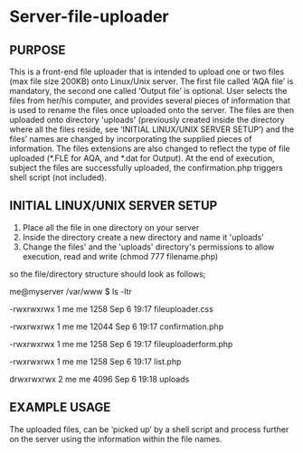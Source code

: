 # Server-file-uploader
PURPOSE
-----------------------------------------
This is a front-end file uploader that is intended to upload one or two files (max file size 200KB) onto Linux/Unix server. The first file called ‘AQA file’ is mandatory, the second one called ‘Output file’ is optional. 
User selects the files from her/his computer, and provides several pieces of information that is used to rename the files once uploaded onto the server.
The files are then uploaded onto directory 'uploads' (previously created inside the directory where all the files reside, see ‘INITIAL LINUX/UNIX SERVER SETUP’) and the files’ names are changed by incorporating the supplied pieces of information. The files extensions are also changed to reflect the type of file uploaded (*.FLE for AQA, and *.dat for Output).
At the end of execution, subject the files are successfully uploaded, the confirmation.php triggers shell script (not included).

INITIAL LINUX/UNIX SERVER SETUP
-----------------------------------------
1) Place all the file in one directory on your server
2) Inside the directory create a new directory and name it 'uploads'
3) Change the files' and the 'uploads' directory's  permissions to allow execution, read and write (chmod 777 filename.php)

so the file/directory structure should look as follows;

me@myserver /var/www $ ls -ltr

-rwxrwxrwx 1 me me 1258 Sep  6 19:17  fileuploader.css

-rwxrwxrwx 1 me me 12044 Sep  6 19:17 confirmation.php

-rwxrwxrwx 1 me me 1258 Sep  6 19:17 fileuploaderform.php

-rwxrwxrwx 1 me me 1258 Sep  6 19:17 list.php

drwxrwxrwx 2 me me 4096 Sep  6 19:18 uploads

EXAMPLE USAGE
-----------------------------------------
The uploaded files, can be ‘picked up’ by a shell script and process further on the server using the information within the file names.
